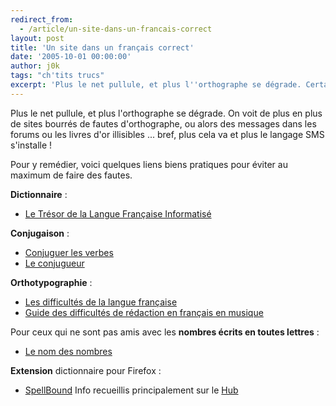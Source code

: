 ```yaml
---
redirect_from:
  - /article/un-site-dans-un-francais-correct
layout: post
title: 'Un site dans un français correct'
date: '2005-10-01 00:00:00'
author: j0k
tags: "ch'tits trucs"
excerpt: 'Plus le net pullule, et plus l''orthographe se dégrade. Certains essaient le plus possible de ne pas faire de fautes. Voilà quelques liens pour y remédier.'
---
```


Plus le net pullule, et plus l'orthographe se dégrade.  On voit de plus en plus de sites bourrés de fautes d'orthographe, ou alors des messages dans les forums ou les livres d'or illisibles ... bref, plus cela va et plus le langage SMS s'installe !

  Pour y remédier, voici quelques liens biens pratiques pour éviter au maximum de faire des fautes.

 **Dictionnaire** :

 - [Le Trésor de la Langue Française Informatisé](http://atilf.atilf.fr/dendien/scripts/tlfiv4/showps.exe?p=combi.htm;java=no;)

**Conjugaison** :

 - [Conjuguer les verbes](http://www.capeutservir.com/verbes/)
 - [Le conjugueur](http://www.leconjugueur.com)

**Orthotypographie** :

 - [Les difficultés de la langue française](http://www.langueauchat.com/diffic/index_objet.html)
 - [Guide des difficultés de rédaction en français en musique](http://www.mus.ulaval.ca/roberge/gdrm/index.htm)

Pour ceux qui ne sont pas amis avec les **nombres écrits en toutes lettres** :

 - [Le nom des nombres](http://graner.net/nicolas/nombres/nom.php)

**Extension** dictionnaire pour Firefox :

 - [SpellBound](http://spellbound.sourceforge.net/)
  Info recueillis principalement sur le [Hub](http://www.webmaster-hub.com/)
